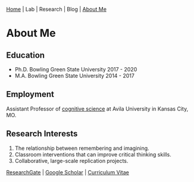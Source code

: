 [Home](https://jaredbranch.github.io/) | Lab | Research | Blog |  [About Me](https://jaredbranch.github.io/aboutme)
# About Me

## Education
* Ph.D. Bowling Green State University 2017 - 2020
* M.A. Bowling Green State University 2014 - 2017

## Employment
Assistant Professor of [cognitive science](http://catalog.avila.edu/preview_program.php?catoid=14&poid=1836) at Avila University in Kansas City, MO.

## Research Interests
1. The relationship between remembering and imagining.
2. Classroom interventions that can improve critical thinking skills. 
3. Collaborative, large-scale replication projects.

[ResearchGate](https://www.researchgate.net/profile/Jared_Branch) | [Google Scholar](https://scholar.google.com/citations?user=HnuYVnsAAAAJ&hl=en) | [Curriculum Vitae](https://drive.google.com/file/d/1Q0JiuC8dcB6SHJw_LV9OQMuo799ARIL_/view?usp=sharing)
